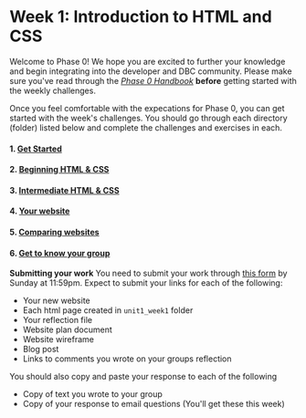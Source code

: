 # Week 1: Introduction to HTML and CSS

Welcome to Phase 0! We hope you are excited to further your knowledge and begin integrating into the developer and DBC community. Please make sure you've read through the <a href="https://github.com/devbootcamp/phase_0_handbook" target="_blank"> *Phase 0 Handbook*</a> **before** getting started with the weekly challenges. 

Once you feel comfortable with the expecations for Phase 0, you can get started with the week's challenges. You should go through each directory (folder) listed below and complete the challenges and exercises in each.  

#### 1. <a href="1_Get_Started/" target="_blank">Get Started</a>
#### 2. <a href="2_Beginning_HTML_CSS/" target="_blank">Beginning HTML & CSS</a>
#### 3. <a href="3_Intermediate_HTML_CSS/" target="_blank">Intermediate HTML & CSS</a>
#### 4. <a href="4_Your_Own_Website" target="_blank">Your website</a>
#### 5. <a href="5_Comparing_Websites" target="_blank">Comparing websites</a>
#### 6. <a href="6_Get_to_know_your_group" target="_blank">Get to know your group</a>
<!-- #### 7. <a href="7_Cultural_Awareness" target="_blank">Cultural Awareness</a> -->

**Submitting your work**
You need to submit your work through <a href="https://docs.google.com/a/devbootcamp.com/forms/d/1ZnjWLxOqcIg92upyYGlD-7kmJzAdpTbjezHB1YQ34fY/viewform" target="_blank"> this form</a> by Sunday at 11:59pm. Expect to submit your links for each of the following:

* Your new website
* Each html page created in `unit1_week1` folder
* Your reflection file
* Website plan document
* Website wireframe
* Blog post
* Links to comments you wrote on your groups reflection

You should also copy and paste your response to each of the following
* Copy of text you wrote to your group
* Copy of your response to email questions (You'll get these this week)


<!-- <a href="" target="_blank"></a> -->